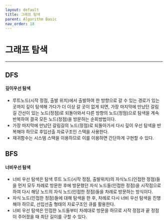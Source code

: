 ```yaml
---
layout: default
title: 그래프 탐색
parent: Algorithm Basic
nav_order: 18
---
```


# 그래프 탐색

---

## DFS

#### 깊이우선 탐색

- 루트노드(시작 정점, 출발 위치)에서 출발하여 한 방향으로 갈 수 있는 경로가 있는 곳까지 깊이 탐색해 가다가 더 이상 갈 곳이 없게 되면, 가장 마지막에 만났던 갈림길 간선이 있는 노드(정점)로 되돌아와서 다른 방향의 노드(정점)으로 탐색을 계속 반복하여 결국 모든 노드(정점)을 방문하는 순회방법이다.
- 가장 마지막에 만났던 갈림길의 노드(정점)로 되돌아가서 다시 깊이 우선 탐색을 반복해야 하므로 후입선출 자료구조인 스택을 사용한다.
- 재귀함수는 시스템 스택을 이용하므로 이를 이용하면 간단하게 구현할 수 있다.

## BFS

#### 너비우선 탐색

- 너비 우선 탐색은 탐색 루트 노드(시작 정점, 출발위치)의 자식노드(인접한 정점)들을 먼저 모두 차례로 방문한 후에 방문했던 자식 노드들(인접한 정점)을 시작점으로 하여 다시 해당 노드의 자식 노드(인접한 정점)들을 차례로 방문하는 방식이다.
- 자식 노드(인접한 정점)들에 대해 탐색을 한 후, 차례로 다시 너비 우선 탐색을 진행해야 하므로, 선입선출 형태의 자료구조인 큐를 활용한다.
- 너비 우선 탐색은 인접한 노드들부터 차례대로 방문을 하므로 시작 정점과 끝 정점이 주어졌을 때 최단 길이를 구할 수 있다.
